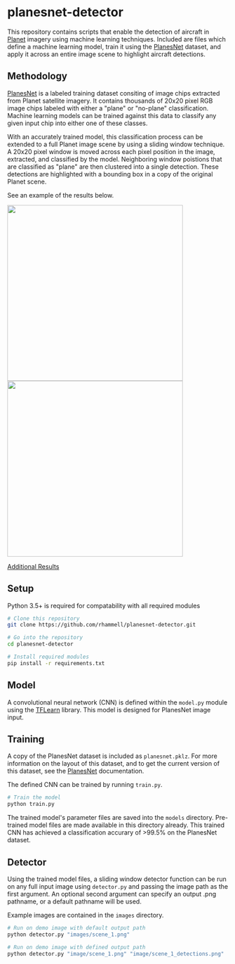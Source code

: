 # planesnet-detector
This repository contains scripts that enable the detection of aircraft in [Planet](https://www.planet.com/) imagery using machine learning techniques. Included are files which define a machine learning model, train it using the [PlanesNet](https://www.kaggle.com/rhammell/planesnet) dataset, and apply it across an entire image scene to highlight aircraft detections.

## Methodology
[PlanesNet](https://www.kaggle.com/rhammell/planesnet) is a labeled training dataset consiting of image chips extracted from Planet satellite imagery. It contains thousands of 20x20 pixel RGB image chips labeled with either a "plane" or "no-plane" classification. Machine learning models can be trained against this data to classify any given input chip into either one of these classes. 

With an accurately trained model, this classification process can be extended to a full Planet image scene by using a sliding window technique. A 20x20 pixel window is moved across each pixel position in the image, extracted, and classified by the model. Neighboring window poistions that are classified as "plane" are then clustered into a single detection. These detections are highlighted with a bounding box in a copy of the original Planet scene.

See an example of the results below. 
<p>
<img src="http://i.imgur.com/2a6E9Nj.png" width="400">
<img src="http://i.imgur.com/nQCK9Rl.png" width="400">
</p>

[Additional Results](http://imgur.com/a/z34B3)

## Setup
Python 3.5+ is required for compatability with all required modules

```bash
# Clone this repository
git clone https://github.com/rhammell/planesnet-detector.git

# Go into the repository
cd planesnet-detector

# Install required modules
pip install -r requirements.txt
```
## Model
A convolutional neural network (CNN) is defined within the `model.py` module using the [TFLearn](http://tflearn.org/) library. This model is designed for PlanesNet image input. 

## Training
A copy of the PlanesNet dataset is included as `planesnet.pklz`. For more information on the layout of this dataset, and to get the current version of this dataset, see the [PlanesNet](https://www.kaggle.com/rhammell/planesnet) documentation. 

The defined CNN can be trained by running `train.py`. 
```bash
# Train the model
python train.py 
```
The trained model's parameter files are saved into the `models` directory. Pre-trained model files are made available in this directory already. This trained CNN has achieved a classification accurary of >99.5% on the PlanesNet dataset. 

## Detector
Using the trained model files, a sliding window detector function can be run on any full input image using `detector.py` and passing the image path as the first argument. An optional second argument can specify an output .png pathname, or a default pathname will be used.

Example images are contained in the `images` directory. 

```bash
# Run on demo image with default output path
python detector.py "images/scene_1.png"

# Run on demo image with defined output path
python detector.py "image/scene_1.png" "image/scene_1_detections.png"
```
